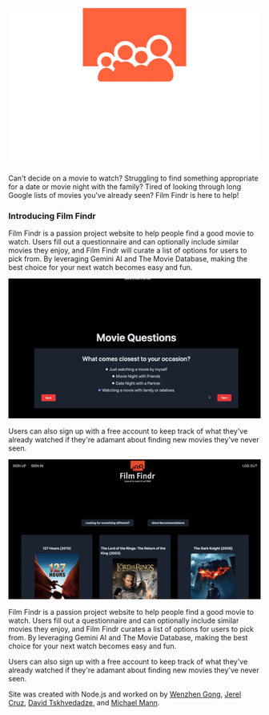 ![Film Findr Logo](https://github.com/michael-w-mann/filmfindr/blob/dev/client/components/statics/film-findr-high-resolution-logo-transparent.png?raw=true)

Can't decide on a movie to watch? Struggling to find something appropriate for a date or movie night with the family? Tired of looking through long Google lists of movies you've already seen? Film Findr is here to help!

### Introducing Film Findr

Film Findr is a passion project website to help people find a good movie to watch. Users fill out a questionnaire and can optionally include similar movies they enjoy, and Film Findr will curate a list of options for users to pick from. By leveraging Gemini AI and The Movie Database, making the best choice for your next watch becomes easy and fun.

![First GIF](https://github.com/michael-w-mann/filmfindr/blob/dev/client/components/statics/first%20gif.gif?raw=true)

Users can also sign up with a free account to keep track of what they've already watched if they're adamant about finding new movies they've never seen.

![Second GIF](https://github.com/michael-w-mann/filmfindr/blob/dev/client/components/statics/second%20gif.gif?raw=true)

Film Findr is a passion project website to help people find a good movie to watch. Users fill out a questionnaire and can optionally include similar movies they enjoy, and Film Findr curates a list of options for users to pick from. By leveraging Gemini AI and The Movie Database, making the best choice for your next watch becomes easy and fun.

Users can also sign up with a free account to keep track of what they've already watched if they're adamant about finding new movies they've never seen.

Site was created with Node.js and worked on by [Wenzhen Gong](https://github.com/wenzhen-gong), [Jerel Cruz](https://github.com/jaycruz2905), [David Tskhvedadze](https://github.com/davidtskhvedadze), and [Michael Mann](https://github.com/michael-w-mann).
